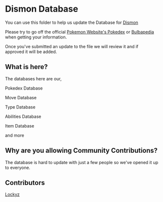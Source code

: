 # Dismon Database
You can use this folder to help us update the Database for [Dismon](https://github.com/lockyz/Dismon)

Please try to go off the official [Pokemon Website's Pokedex](https://www.pokemon.com/us/pokedex/) or [Bulbapedia](https://bulbapedia.bulbagarden.net/wiki/Category:Pok%C3%A9mon_by_generation) when getting your information.

Once you've submitted an update to the file we will review it and if approved it will be added.

## What is here?
The databases here are our,

Pokedex Database

Move Database

Type Database

Abilities Database

Item Database

and more

## Why are you allowing Community Contributions?
The database is hard to update with just a few people so we've opened it up to everyone.

## Contributors
[Lockyz](https://github.com/lockyz)
